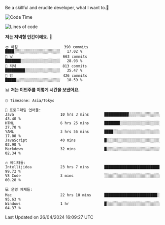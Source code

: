 Be a skillful and erudite developer, what I want to.👶

<!--START_SECTION:waka-->
![Code Time](http://img.shields.io/badge/Code%20Time-739%20hrs%2056%20mins-blue)

![Lines of code](https://img.shields.io/badge/%EC%A0%80%EB%8A%94%20%EC%97%AC%ED%83%9C%EA%B9%8C%EC%A7%80%20-1.6%20million%20%EC%A4%84%EC%9D%98%20%EC%BD%94%EB%93%9C%EB%A5%BC%20%EC%9E%91%EC%84%B1%ED%96%88%EC%96%B4%EC%9A%94.-blue)

**저는 저녁형 인간이에요. 🦉** 

```text
🌞 아침                     390 commits         ████░░░░░░░░░░░░░░░░░░░░░   17.02 % 
🌆 낮　                     663 commits         ███████░░░░░░░░░░░░░░░░░░   28.93 % 
🌃 저녁                     813 commits         █████████░░░░░░░░░░░░░░░░   35.47 % 
🌙 밤　                     426 commits         █████░░░░░░░░░░░░░░░░░░░░   18.59 % 
```


📊 **저는 이번주를 이렇게 시간을 보냈어요.** 

```text
🕑︎ Timezone: Asia/Tokyo

💬 프로그래밍 언어들: 
Java                     10 hrs 3 mins       ███████████░░░░░░░░░░░░░░   43.40 % 
HTML                     6 hrs 25 mins       ███████░░░░░░░░░░░░░░░░░░   27.70 % 
YAML                     3 hrs 56 mins       ████░░░░░░░░░░░░░░░░░░░░░   17.00 % 
JavaScript               40 mins             █░░░░░░░░░░░░░░░░░░░░░░░░   02.90 % 
Markdown                 32 mins             █░░░░░░░░░░░░░░░░░░░░░░░░   02.34 % 

🔥 에디터들: 
Intellijidea             23 hrs 7 mins       █████████████████████████   99.72 % 
VS Code                  3 mins              ░░░░░░░░░░░░░░░░░░░░░░░░░   00.28 % 

💻 운영 체제들: 
Mac                      22 hrs 10 mins      ████████████████████████░   95.63 % 
Windows                  1 hr                █░░░░░░░░░░░░░░░░░░░░░░░░   04.37 % 
```


 Last Updated on 26/04/2024 16:09:27 UTC
<!--END_SECTION:waka-->
